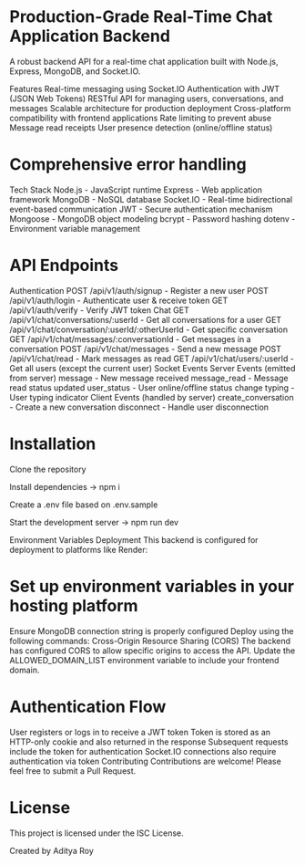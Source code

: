 # Production-Grade Real-Time Chat Application Backend
A robust backend API for a real-time chat application built with Node.js, Express, MongoDB, and Socket.IO.

Features
Real-time messaging using Socket.IO
Authentication with JWT (JSON Web Tokens)
RESTful API for managing users, conversations, and messages
Scalable architecture for production deployment
Cross-platform compatibility with frontend applications
Rate limiting to prevent abuse
Message read receipts
User presence detection (online/offline status)

# Comprehensive error handling
Tech Stack
Node.js - JavaScript runtime
Express - Web application framework
MongoDB - NoSQL database
Socket.IO - Real-time bidirectional event-based communication
JWT - Secure authentication mechanism
Mongoose - MongoDB object modeling
bcrypt - Password hashing
dotenv - Environment variable management

# API Endpoints
Authentication
POST /api/v1/auth/signup - Register a new user
POST /api/v1/auth/login - Authenticate user & receive token
GET /api/v1/auth/verify - Verify JWT token
Chat
GET /api/v1/chat/conversations/:userId - Get all conversations for a user
GET /api/v1/chat/conversation/:userId/:otherUserId - Get specific conversation
GET /api/v1/chat/messages/:conversationId - Get messages in a conversation
POST /api/v1/chat/messages - Send a new message
POST /api/v1/chat/read - Mark messages as read
GET /api/v1/chat/users/:userId - Get all users (except the current user)
Socket Events
Server Events (emitted from server)
message - New message received
message_read - Message read status updated
user_status - User online/offline status change
typing - User typing indicator
Client Events (handled by server)
create_conversation - Create a new conversation
disconnect - Handle user disconnection

# Installation
Clone the repository

Install dependencies -> npm i

Create a .env file based on .env.sample

Start the development server -> npm run dev

Environment Variables
Deployment
This backend is configured for deployment to platforms like Render:

# Set up environment variables in your hosting platform
Ensure MongoDB connection string is properly configured
Deploy using the following commands:
Cross-Origin Resource Sharing (CORS)
The backend has configured CORS to allow specific origins to access the API. Update the ALLOWED_DOMAIN_LIST environment variable to include your frontend domain.

# Authentication Flow
User registers or logs in to receive a JWT token
Token is stored as an HTTP-only cookie and also returned in the response
Subsequent requests include the token for authentication
Socket.IO connections also require authentication via token
Contributing
Contributions are welcome! Please feel free to submit a Pull Request.

# License
This project is licensed under the ISC License.

Created by Aditya Roy